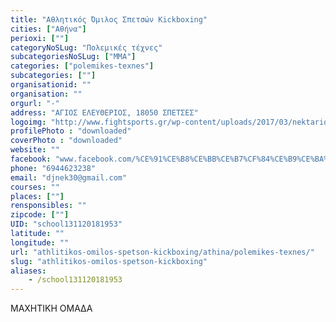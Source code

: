 ```yaml
---
title: "Αθλητικός Όμιλος Σπετσών Kickboxing"
cities: ["Αθήνα"]
perioxi: [""]
categoryNoSLug: "Πολεμικές τέχνες"
subcategoriesNoSLug: ["MMA"]
categories: ["polemikes-texnes"]
subcategories: [""]
organisationid: ""
organisation: ""
orgurl: "-"
address: "ΑΓΙΟΣ ΕΛΕΥΘΕΡΙΟΣ, 18050 ΣΠΕΤΣΕΣ"
logoimg: "http://www.fightsports.gr/wp-content/uploads/2017/03/nektarios-panou-logo.jpg"
profilePhoto : "downloaded"
coverPhoto : "downloaded"
website: ""
facebook: "www.facebook.com/%CE%91%CE%B8%CE%BB%CE%B7%CF%84%CE%B9%CE%BA%CF%8C%CF%82-%CE%8C%CE%BC%CE%B9%CE%BB%CE%BF%CF%82-%CE%A3%CF%80%CE%B5%CF%84%CF%83%CF%8E%CE%BD-Kick-Boxing-616260941839654/"
phone: "6944623238"
email: "djnek30@gmail.com"
courses: ""
places: [""]
rensponsibles: ""
zipcode: [""]
UID: "school131120181953"
latitude: ""
longitude: ""
url: "athlitikos-omilos-spetson-kickboxing/athina/polemikes-texnes/"
slug: "athlitikos-omilos-spetson-kickboxing"
aliases:
    - /school131120181953
---
```



MAXHTIKH ΟΜΑΔΑ

